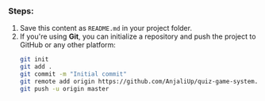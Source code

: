 
### Steps:

1. Save this content as `README.md` in your project folder.
2. If you're using **Git**, you can initialize a repository and push the project to GitHub or any other platform:
   ```bash
   git init
   git add .
   git commit -m "Initial commit"
   git remote add origin https://github.com/AnjaliUp/quiz-game-system.git
   git push -u origin master
   ```
